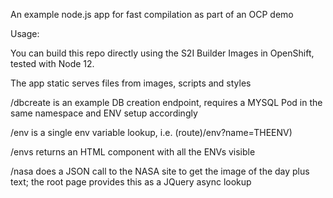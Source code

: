 An example node.js app for fast compilation as part of an OCP demo

Usage:

You can build this repo directly using the S2I Builder Images in OpenShift, tested with Node 12.

The app static serves files from images, scripts and styles

/dbcreate is an example DB creation endpoint, requires a MYSQL Pod in the same namespace and ENV setup accordingly

/env is a single env variable lookup, i.e. (route)/env?name=THEENV)

/envs returns an HTML component with all the ENVs visible

/nasa does a JSON call to the NASA site to get the image of the day plus text; the root page provides this as a JQuery async lookup